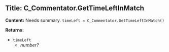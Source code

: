 ## Title: C_Commentator.GetTimeLeftInMatch

**Content:**
Needs summary.
`timeLeft = C_Commentator.GetTimeLeftInMatch()`

**Returns:**
- `timeLeft`
  - *number?*